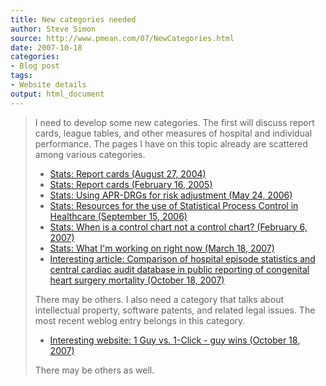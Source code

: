 ```yaml
---
title: New categories needed
author: Steve Simon
source: http://www.pmean.com/07/NewCategories.html
date: 2007-10-18
categories:
- Blog post
tags:
- Website details
output: html_document
---
```

> I need to develop some new categories. The first will discuss report
> cards, league tables, and other measures of hospital and individual
> performance. The pages I have on this topic already are scattered
> among various categories.
>
> -   [Stats: Report cards (August
>     27, 2004)](http://www.childrensmercy.org/stats/weblog2004/ReportCards.asp)
> -   [Stats: Report cards (February
>     16, 2005)](http://www.childrensmercy.org/stats/weblog2005/ReportCards.asp)
> -   [Stats: Using APR-DRGs for risk adjustment (May
>     24, 2006)](http://www.childrensmercy.org/stats/weblog2006/APRDRGs.asp)
> -   [Stats: Resources for the use of Statistical Process Control in
>     Healthcare (September
>     15, 2006)](http://www.childrensmercy.org/stats/weblog2006/SpcHealthcare.html)
> -   [Stats: When is a control chart not a control chart? (February
>     6, 2007)](AnomExample.html)
> -   [Stats: What I\'m working on right now (March
>     18, 2007)](WhatImWorkingOn.html)
> -   [Interesting article: Comparison of hospital episode statistics
>     and central cardiac audit database in public reporting of
>     congenital heart surgery mortality (October
>     18, 2007)](../article/HospitalEpisodeStatistics.asp)
>
> There may be others. I also need a category that talks about
> intellectual property, software patents, and related legal issues. The
> most recent weblog entry belongs in this category.
>
> -   [Interesting website: 1 Guy vs. 1-Click - guy wins (October
>     18, 2007)](../website/OneClickPatent.asp)
>
> There may be others as well.
